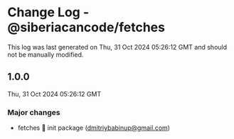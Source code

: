 # Change Log - @siberiacancode/fetches

This log was last generated on Thu, 31 Oct 2024 05:26:12 GMT and should not be manually modified.

<!-- Start content -->

## 1.0.0

Thu, 31 Oct 2024 05:26:12 GMT

### Major changes

- fetches 🧊 init package (dmitriybabinup@gmail.com)
